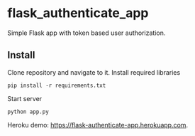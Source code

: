 # flask_authenticate_app
Simple Flask app with token based user authorization.

## Install
Clone repository and navigate to it. Install required libraries

```
pip install -r requirements.txt
```

Start server
```
python app.py
```

Heroku demo: https://flask-authenticate-app.herokuapp.com.
